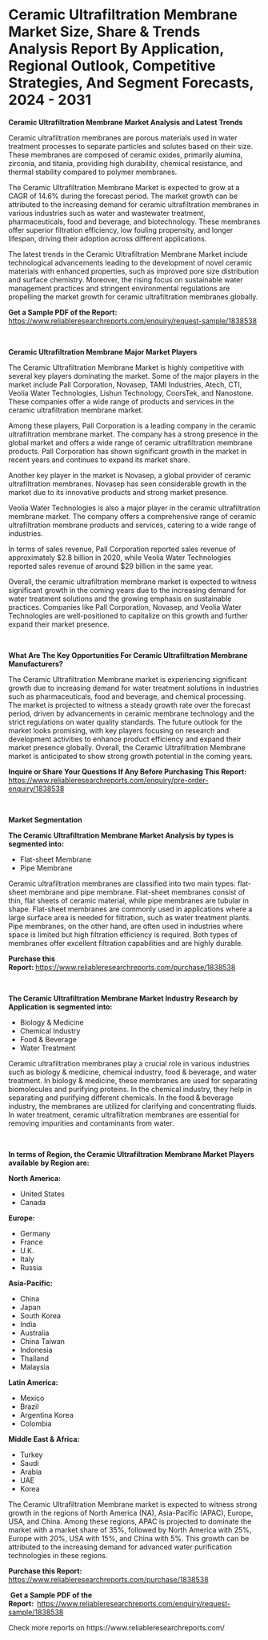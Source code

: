<p><h1>Ceramic Ultrafiltration Membrane Market Size, Share & Trends Analysis Report By Application, Regional Outlook, Competitive Strategies, And Segment Forecasts, 2024 - 2031</h1></p><p><strong>Ceramic Ultrafiltration Membrane Market Analysis and Latest Trends</strong></p>
<p><p>Ceramic ultrafiltration membranes are porous materials used in water treatment processes to separate particles and solutes based on their size. These membranes are composed of ceramic oxides, primarily alumina, zirconia, and titania, providing high durability, chemical resistance, and thermal stability compared to polymer membranes.</p><p>The Ceramic Ultrafiltration Membrane Market is expected to grow at a CAGR of 14.6% during the forecast period. The market growth can be attributed to the increasing demand for ceramic ultrafiltration membranes in various industries such as water and wastewater treatment, pharmaceuticals, food and beverage, and biotechnology. These membranes offer superior filtration efficiency, low fouling propensity, and longer lifespan, driving their adoption across different applications.</p><p>The latest trends in the Ceramic Ultrafiltration Membrane Market include technological advancements leading to the development of novel ceramic materials with enhanced properties, such as improved pore size distribution and surface chemistry. Moreover, the rising focus on sustainable water management practices and stringent environmental regulations are propelling the market growth for ceramic ultrafiltration membranes globally.</p></p>
<p><strong>Get a Sample PDF of the Report:&nbsp;</strong> <a href="https://www.reliableresearchreports.com/enquiry/request-sample/1838538">https://www.reliableresearchreports.com/enquiry/request-sample/1838538</a></p>
<p>&nbsp;</p>
<p><strong>Ceramic Ultrafiltration Membrane Major Market Players</strong></p>
<p><p>The Ceramic Ultrafiltration Membrane Market is highly competitive with several key players dominating the market. Some of the major players in the market include Pall Corporation, Novasep, TAMI Industries, Atech, CTI, Veolia Water Technologies, Lishun Technology, CoorsTek, and Nanostone. These companies offer a wide range of products and services in the ceramic ultrafiltration membrane market.</p><p>Among these players, Pall Corporation is a leading company in the ceramic ultrafiltration membrane market. The company has a strong presence in the global market and offers a wide range of ceramic ultrafiltration membrane products. Pall Corporation has shown significant growth in the market in recent years and continues to expand its market share.</p><p>Another key player in the market is Novasep, a global provider of ceramic ultrafiltration membranes. Novasep has seen considerable growth in the market due to its innovative products and strong market presence.</p><p>Veolia Water Technologies is also a major player in the ceramic ultrafiltration membrane market. The company offers a comprehensive range of ceramic ultrafiltration membrane products and services, catering to a wide range of industries.</p><p>In terms of sales revenue, Pall Corporation reported sales revenue of approximately $2.8 billion in 2020, while Veolia Water Technologies reported sales revenue of around $29 billion in the same year.</p><p>Overall, the ceramic ultrafiltration membrane market is expected to witness significant growth in the coming years due to the increasing demand for water treatment solutions and the growing emphasis on sustainable practices. Companies like Pall Corporation, Novasep, and Veolia Water Technologies are well-positioned to capitalize on this growth and further expand their market presence.</p></p>
<p>&nbsp;</p>
<p><strong>What Are The Key Opportunities For Ceramic Ultrafiltration Membrane Manufacturers?</strong></p>
<p><p>The Ceramic Ultrafiltration Membrane market is experiencing significant growth due to increasing demand for water treatment solutions in industries such as pharmaceuticals, food and beverage, and chemical processing. The market is projected to witness a steady growth rate over the forecast period, driven by advancements in ceramic membrane technology and the strict regulations on water quality standards. The future outlook for the market looks promising, with key players focusing on research and development activities to enhance product efficiency and expand their market presence globally. Overall, the Ceramic Ultrafiltration Membrane market is anticipated to show strong growth potential in the coming years.</p></p>
<p><strong>Inquire or Share Your Questions If Any Before Purchasing This Report:</strong> <a href="https://www.reliableresearchreports.com/enquiry/pre-order-enquiry/1838538">https://www.reliableresearchreports.com/enquiry/pre-order-enquiry/1838538</a></p>
<p>&nbsp;</p>
<p><strong>Market Segmentation</strong></p>
<p><strong>The Ceramic Ultrafiltration Membrane Market Analysis by types is segmented into:</strong></p>
<p><ul><li>Flat-sheet Membrane</li><li>Pipe Membrane</li></ul></p>
<p><p>Ceramic ultrafiltration membranes are classified into two main types: flat-sheet membrane and pipe membrane. Flat-sheet membranes consist of thin, flat sheets of ceramic material, while pipe membranes are tubular in shape. Flat-sheet membranes are commonly used in applications where a large surface area is needed for filtration, such as water treatment plants. Pipe membranes, on the other hand, are often used in industries where space is limited but high filtration efficiency is required. Both types of membranes offer excellent filtration capabilities and are highly durable.</p></p>
<p><strong>Purchase this Report:&nbsp;</strong><a href="https://www.reliableresearchreports.com/purchase/1838538">https://www.reliableresearchreports.com/purchase/1838538</a></p>
<p>&nbsp;</p>
<p><strong>The Ceramic Ultrafiltration Membrane Market Industry Research by Application is segmented into:</strong></p>
<p><ul><li>Biology & Medicine</li><li>Chemical Industry</li><li>Food & Beverage</li><li>Water Treatment</li></ul></p>
<p><p>Ceramic ultrafiltration membranes play a crucial role in various industries such as biology & medicine, chemical industry, food & beverage, and water treatment. In biology & medicine, these membranes are used for separating biomolecules and purifying proteins. In the chemical industry, they help in separating and purifying different chemicals. In the food & beverage industry, the membranes are utilized for clarifying and concentrating fluids. In water treatment, ceramic ultrafiltration membranes are essential for removing impurities and contaminants from water.</p></p>
<p>&nbsp;</p>
<p><strong>In terms of Region, the Ceramic Ultrafiltration Membrane Market Players available by Region are:</strong></p>
<p>
    <p> <strong> North America: </strong>
        <ul>
            <li>United States</li>
            <li>Canada</li>
        </ul>
        </p> 
    <p> <strong> Europe: </strong>
        <ul>
            <li>Germany</li>
            <li>France</li>
            <li>U.K.</li>
            <li>Italy</li>
            <li>Russia</li>
        </ul>
        </p> 
    <p> <strong> Asia-Pacific: </strong>
        <ul>
            <li>China</li>
            <li>Japan</li>
            <li>South Korea</li>
            <li>India</li>
            <li>Australia</li>
            <li>China Taiwan</li>
            <li>Indonesia</li>
            <li>Thailand</li>
            <li>Malaysia</li>
        </ul>
        </p> 
    <p> <strong> Latin America: </strong>
        <ul>
            <li>Mexico</li>
            <li>Brazil</li>
            <li>Argentina Korea</li>
            <li>Colombia</li>
        </ul>
        </p> 
    <p> <strong> Middle East & Africa: </strong>
        <ul>
            <li>Turkey</li>
            <li>Saudi</li>
            <li>Arabia</li>
            <li>UAE</li>
            <li>Korea</li>
        </ul>
    </p>
    </p>
<p><p>The Ceramic Ultrafiltration Membrane market is expected to witness strong growth in the regions of North America (NA), Asia-Pacific (APAC), Europe, USA, and China. Among these regions, APAC is projected to dominate the market with a market share of 35%, followed by North America with 25%, Europe with 20%, USA with 15%, and China with 5%. This growth can be attributed to the increasing demand for advanced water purification technologies in these regions.</p></p>
<p><strong>Purchase this Report: </strong><a href="https://www.reliableresearchreports.com/purchase/1838538">https://www.reliableresearchreports.com/purchase/1838538</a></p>
<p>&nbsp;<strong>Get a Sample PDF of the Report:&nbsp;&nbsp;</strong><a href="https://www.reliableresearchreports.com/enquiry/request-sample/1838538">https://www.reliableresearchreports.com/enquiry/request-sample/1838538</a></p>
<p><strong></strong></p>
<p>Check more reports on https://www.reliableresearchreports.com/</p>
